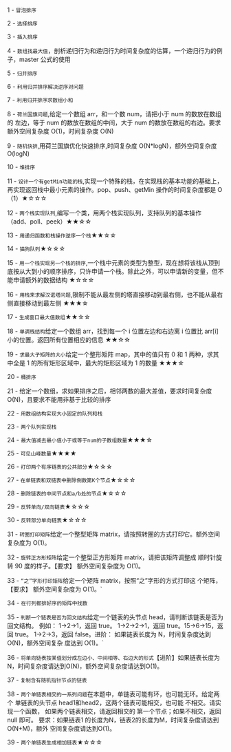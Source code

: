 1 - `冒泡排序`

2 - `选择排序`

3 - `插入排序`

4 - `数组找最大值`，剖析递归行为和递归行为时间复杂度的估算，一个递归行为的例子，master 公式的使用

5 - `归并排序`

6 - `利用归并排序解决逆序对问题`

7 - `利用归并排序求数组小和`

8 - `荷兰国旗问题`,给定一个数组 arr，和一个数 num，请把小于 num 的数放在数组的 左边，等于 num 的数放在数组的中间，大于 num 的数放在数组的右边。要求额外空间复杂度 O(1)，时间复杂度 O(N)

9 - `随机快排`,用荷兰国旗优化快速排序,时间复杂度 O(N\*logN)，额外空间复杂度 O(logN)

10 - `堆排序`

11 - `设计一个有getMin功能的栈`,实现一个特殊的栈，在实现栈的基本功能的基础上，再实现返回栈中最小元素的操作。pop、push、getMin 操作的时间复杂度都是 O（1）★☆☆☆

12 - `两个栈实现队列`,编写一个类，用两个栈实现队列，支持队列的基本操作（add、poll、peek）★★☆☆

13 - `用递归函数和栈操作逆序一个栈`★★☆☆

14 - `猫狗队列`★☆☆☆

15 - `用一个栈实现另一个栈的排序`,一个栈中元素的类型为整型，现在想将该栈从顶到底按从大到小的顺序排序，只许申请一个栈。除此之外，可以申请新的变量，但不能申请额外的数据结构 ★☆☆☆

16 - `用栈来求解汉诺塔问题`,限制不能从最左侧的塔直接移动到最右侧，也不能从最右侧直接移动到最左侧 ★★★☆

17 - `生成窗口最大值数组`★★☆☆

18 - `单调栈结构`给定一个数组 arr，找到每一个 i 位置左边和右边离 i 位置比 arr[i]小的位置。返回所有位置相应的信息 ★★☆☆

19 - `求最大子矩阵的大小`给定一个整形矩阵 map，其中的值只有 0 和 1 两种，求其中全是 1 的所有矩形区域中，最大的矩形区域为 1 的数量 ★★★☆

20 - `桶排序`

21 - 给定一个数组，求如果排序之后，相邻两数的最大差值，要求时间复杂度 O(N)，且要求不能用非基于比较的排序

22 - `用数组结构实现大小固定的队列和栈`

23 - `两个队列实现栈`

24 - `最大值减去最小值小于或等于num的子数组数量`★★★☆

25 - `可见山峰数量`★★★★

26 - `打印两个有序链表的公共部分`★☆☆☆

27 - `在单链表和双链表中删除倒数第K个节点`★☆☆☆

28 - `删除链表的中间节点和a/b处的节点`★☆☆☆

29 - `反转单向/双向链表`★☆☆☆

30 - `反转部分单向链表`★☆☆☆

31 - `转圈打印矩阵`给定一个整型矩阵 matrix，请按照转圈的方式打印它。额外空间复杂度为 O(1)。

32 - `旋转正方形矩阵`给定一个整型正方形矩阵 matrix，请把该矩阵调整成 顺时针旋转 90 度的样子。【要求】 额外空间复杂度为 O(1)。

33 - `“之”字形打印矩阵`给定一个矩阵 matrix，按照“之”字形的方式打印这 个矩阵，【要求】 额外空间复杂度为 O(1)。`

34 - `在行列都排好序的矩阵中找数`

35 - `判断一个链表是否为回文结构`给定一个链表的头节点 head，请判断该链表是否为回文结构。 例如： 1->2->1，返回 true。 1->2->2->1，返回 true。15->6->15，返回 true。 1->2->3，返回 false。进阶： 如果链表长度为 N，时间复杂度达到 O(N)，额外空间复杂 度达到 O(1)。`

36 - `将单向链表按某值划分成左边小、中间相等、右边大的形式`【进阶】如果链表长度为N，时间复杂度请达到O(N)，额外空间复杂度请达到O(1)。

37 - `复制含有随机指针节点的链表`

38 - `两个单链表相交的一系列问题`在本题中，单链表可能有环，也可能无环。给定两个 单链表的头节点 head1和head2，这两个链表可能相交，也可能 不相交。请实现一个函数， 如果两个链表相交，请返回相交的 第一个节点；如果不相交，返回null 即可。 要求：如果链表1 的长度为N，链表2的长度为M，时间复杂度请达到 O(N+M)，额外 空间复杂度请达到O(1)。

39 - `两个单链表生成相加链表`★☆☆☆

